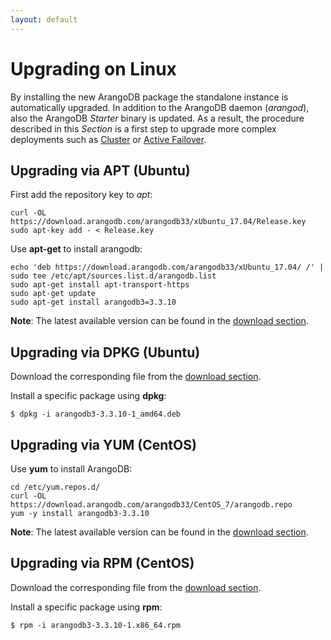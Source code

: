 ```yaml
---
layout: default
---
```

Upgrading on Linux
==================

By installing the new ArangoDB package the standalone instance is automatically
upgraded. In addition to the ArangoDB daemon (_arangod_), also the ArangoDB
_Starter_ binary is updated. As a result, the procedure described in this _Section_
is a first step to upgrade more complex deployments such as [Cluster](../../Architecture/DeploymentModes/Cluster/README.md)
or [Active Failover](../../Architecture/DeploymentModes/ActiveFailover/README.md). 

Upgrading via APT (Ubuntu)
--------------------------

First add the repository key to _apt_:

```
curl -OL https://download.arangodb.com/arangodb33/xUbuntu_17.04/Release.key
sudo apt-key add - < Release.key
```

Use **apt-get** to install arangodb:

```
echo 'deb https://download.arangodb.com/arangodb33/xUbuntu_17.04/ /' | sudo tee /etc/apt/sources.list.d/arangodb.list
sudo apt-get install apt-transport-https
sudo apt-get update
sudo apt-get install arangodb3=3.3.10
```

**Note**: The latest available version can be found in the [download section](https://www.arangodb.com/download-major/ubuntu/).

Upgrading via DPKG (Ubuntu)
---------------------------

Download the corresponding file from the [download section](https://download.arangodb.com/).

Install a specific package using **dpkg**:

```
$ dpkg -i arangodb3-3.3.10-1_amd64.deb
```

Upgrading via YUM (CentOS)
-------------------------

Use **yum** to install ArangoDB:

```
cd /etc/yum.repos.d/
curl -OL https://download.arangodb.com/arangodb33/CentOS_7/arangodb.repo
yum -y install arangodb3-3.3.10
```

**Note**: The latest available version can be found in the [download section](https://www.arangodb.com/download-major/centos/).

Upgrading via RPM (CentOS)
---------------------------

Download the corresponding file from the [download section](https://download.arangodb.com/).

Install a specific package using **rpm**:

```
$ rpm -i arangodb3-3.3.10-1.x86_64.rpm
```
